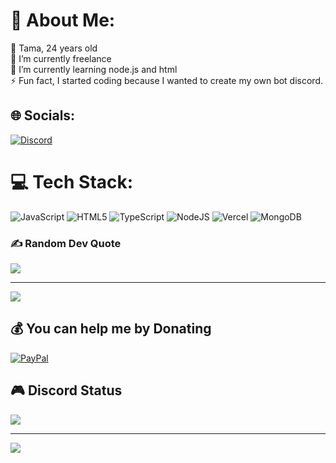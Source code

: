 # 💫 About Me:
👋 Tama, 24 years old<br>🔭 I’m currently freelance<br>🌱 I’m currently learning node.js and html<br>⚡ Fun fact, I started coding because I wanted to create my own bot discord.


## 🌐 Socials:
[![Discord](https://img.shields.io/badge/Discord-%237289DA.svg?logo=discord&logoColor=white)](https://discord.gg/WsdpSzpRX3) 

# 💻 Tech Stack:
![JavaScript](https://img.shields.io/badge/javascript-%23323330.svg?style=plastic&logo=javascript&logoColor=%23F7DF1E) ![HTML5](https://img.shields.io/badge/html5-%23E34F26.svg?style=plastic&logo=html5&logoColor=white) ![TypeScript](https://img.shields.io/badge/typescript-%23007ACC.svg?style=plastic&logo=typescript&logoColor=white) ![NodeJS](https://img.shields.io/badge/node.js-6DA55F?style=plastic&logo=node.js&logoColor=white) ![Vercel](https://img.shields.io/badge/vercel-%23000000.svg?style=plastic&logo=vercel&logoColor=white) ![MongoDB](https://img.shields.io/badge/MongoDB-%234ea94b.svg?style=plastic&logo=mongodb&logoColor=white)

### ✍️ Random Dev Quote
![](https://quotes-github-readme.vercel.app/api?type=horizontal&theme=tokyonight)

---
[![](https://visitcount.itsvg.in/api?id=FalTama&icon=0&color=2)](https://visitcount.itsvg.in)

  ## 💰 You can help me by Donating
  [![PayPal](https://img.shields.io/badge/PayPal-00457C?style=for-the-badge&logo=paypal&logoColor=white)](https://paypal.me/@tama1088) 

  
<!-- Proudly created with GPRM ( https://gprm.itsvg.in ) -->

## 🎮 Discord Status
<img src="https://lanyard.cnrad.dev/api/485088844451151889?theme=dark&hideDiscrim=true&borderRadius=30px" />

---

<picture>
  <img src="https://cdn-tama.vercel.app/img/love.svg">
</picture>
